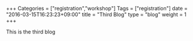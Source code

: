 +++
Categories = ["registration","workshop"]
Tags = ["registration"]
date = "2016-03-15T16:23:23+09:00"
title = "Third Blog"
type = "blog"
weight = 1
+++

This is the third blog
<!--more-->

